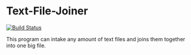 # Text-File-Joiner
[![Build Status](https://travis-ci.org/RSWaffle/Text-File-Joiner.png?branch=master)](https://travis-ci.org/RSWaffle/Text-File-Joiner)

This program can intake any amount of text files and joins them together into one big file.
